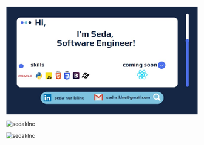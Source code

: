 
![logo](https://github.com/sedaklnc/sedaklnc/blob/main/img.jpg)

<p align="left">
</p>

<p><img align="left" src="https://github-readme-stats.vercel.app/api/top-langs?username=sedaklnc&show_icons=true&theme=tokyonight&title_color=207178&text_color=a00f5c&locale=en&layout=compact" alt="sedaklnc" width='469px' /></p> 
<br>
<p><img align="left" src="https://github-readme-streak-stats.herokuapp.com/?user=sedaklnc&theme=dark" alt="sedaklnc"  width='469'/></p>



  

